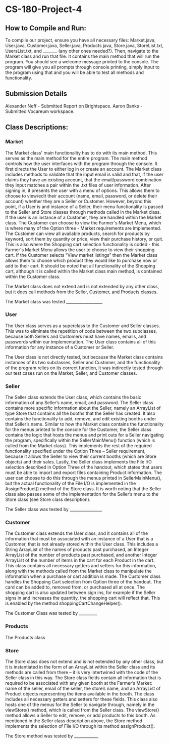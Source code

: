 # CS-180-Project-4


## How to Compile and Run:

To compile our project, ensure you have all necessary files: Market.java, User.java, Customer.java, Seller.java, Products.java, Store.java, StoreList.txt, UsersList.txt, and _______ (any other ones needed?). Then, navigate to the Market class and run that file. It contains the main method that will run the program. You should see a welcome message printed to the console. The program will give you all prompts through console printing, simply input to the program using that and you will be able to test all methods and functionality. 


## Submission Details

Alexander Neff - Submitted Report on Brightspace. 
Aaron Banks - Submitted Vocareum workspace.


## Class Descriptions: 

### Market

The Market class' main functionality has to do with its main method. This serves as the main method for the entire program. The main method controls how the user interfaces with the program through the console. It first directs the User to either log in or create an account. The Market class includes methods to validate that the input email is valid and that, if the user claims they have an existing account, that the email/password combination they input matches a pair within the .txt files of user information. After signing in, it presents the user with a menu of options. This allows them to choose to view/edit their account (name, email, password, or delete their account) whether they are a Seller or Customer. However, beyond this point, if a User is and instance of a Seller, their menu functionality is passed to the Seller and Store classes through methods called in the Market class. If the user is an instance of a Customer, they are handled within the Market class. The Customer can choose to view the Farmer's Market Menu, which is where many of the Option three - Market requirements are implemented. The Customer can view all available products, search for products by keyword, sort them by quantity or price, view their purchase history, or quit. This is also where the Shopping cart selection functionality is coded - this Farmer's Market Menu allows the user to choose to view their shopping cart. If the Customer selects “View market listings” then the Market class allows them to choose which product they would like to purchase now or add to their cart. It should be noted that all functionality of the Shopping cart, although it is called within the Market class main method, is contained within the Customer class.

The Market class does not extend and is not extended by any other class, but it does call methods from the Seller, Customer, and Products classes.

The Market class was tested __________________


### User

The User class serves as a superclass to the Customer and Seller classes. This was to eliminate the repetition of code between the two subclasses, because both Sellers and Customers must have names, emails, and passwords within our implementation. The User class contains all of this information for any instance of a Customer or Seller.

The User class is not directly tested, but because the Market class contains instances of its two subclasses, Seller and Customer, and the functionality of the program relies on its correct function, it was indirectly tested through our test cases run on the Market, Seller, and Customer classes. 



### Seller

The Seller class extends the User class, which contains the basic information of any Seller’s name, email, and password. The Seller class contains more specific information about the Seller, namely an ArrayList of type Store that contains all the booths that the Seller has created. It also contains the functionality to add, remove, and edit existing booths under that Seller’s name. Similar to how the Market class contains the functionality for the menus printed to the console for the Customer, the Seller class contains the logic that hosts the menus and print outs for a Seller navigating the program, specifically within the SellerMainMenu() function (which is called from the Market class). This implements the rest of the required functionality specified under the Option Three – Seller requirement, because it allows the Seller to view their current booths (which are Store objects) and their sales. Lastly, the Seller class implements the File I/O selection described in Option Three of the handout, which states that users must be able to import and export files containing Product information. The user can choose to do this through the menus printed in SellerMainMenu(), but the actual functionality of the File I/O is implemented in the AssignProduct() method of the Store class. It is worth noting that the Seller class also passes some of the implementation for the Seller’s menu to the Store class (see Store class description).

The Seller class was tested by ________________


### Customer

The Customer class extends the User class, and it contains all of the information that must be associated with an instance of a User that is a Customer, that is not already stored within the User class. This includes a String ArrayList of the names of products past purchased, an Integer ArrayList of the number of products past purchased, and another Integer ArrayList of the number of items in the cart for each Product in the cart. This class contains all necessary getters and setters for this information, along with the methods called from the Market class to manipulate the information when a purchase or cart addition is made. The Customer class handles the Shopping Cart selection from Option three of the handout. The card can be added to, removed from, or purchased all at once. The shopping cart is also updated between sign ins, for example if the Seller signs in and increases the quantity, the shopping cart will reflect that. This is enabled by the method shoppingCartChangeHelper(). 

The Customer Class was tested by _________


### Products

The Products class


### Store

The Store class does not extend and is not extended by any other class, but it is instantiated in the form of an ArrayList within the Seller class and its methods are called from there – it is very intertwined with the code of the Seller class in this way. The Store class fields contain all information that is required to be associated with any given booth at the Farmer’s Market: name of the seller, email of the seller, the store’s name, and an ArrayList of Product objects representing the items available in the booth. The class includes all necessary getters and setters for these fields. This class also hosts one of the menus for the Seller to navigate through, namely in the viewStore() method, which is called from the Seller class. The viewStore() method allows a Seller to edit, remove, or add products to this booth. As mentioned in the Seller class description above, the Store method implements the selection of File I/O through its method assignProduct().

The Store method was tested by ____________


